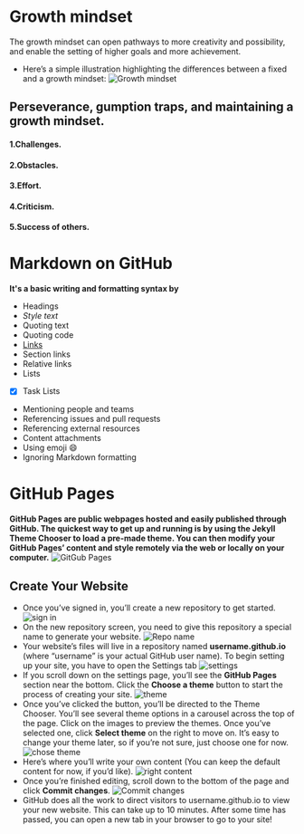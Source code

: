 # Growth mindset
The growth mindset can open pathways to more creativity and possibility, and enable the setting of higher goals and more achievement.
- Here’s a simple illustration highlighting the differences between a fixed and a growth mindset:
![Growth mindset](https://3kllhk1ibq34qk6sp3bhtox1-wpengine.netdna-ssl.com/wp-content/uploads/NewGrowthMindset2.png)
## Perseverance, gumption traps, and maintaining a growth mindset.
#### 1.Challenges.
#### 2.Obstacles.
#### 3.Effort.
#### 4.Criticism.
#### 5.Success of others.

# Markdown on GitHub 
**It's a basic writing and formatting syntax by**
- Headings
- *Style text*
- Quoting text
- Quoting code
- [Links](https://docs.github.com/en/github/writing-on-github/basic-writing-and-formatting-syntax#links)
- Section links
- Relative links
- Lists
- [x] Task Lists
- Mentioning people and teams
- Referencing issues and pull requests
- Referencing external resources
- Content attachments
- Using emoji 😄
- Ignoring Markdown formatting

# GitHub Pages
**GitHub Pages are public webpages hosted and easily published through GitHub. The quickest way to get up and running is by using the Jekyll Theme Chooser to load a pre-made theme. You can then modify your GitHub Pages’ content and style remotely via the web or locally on your computer.**
![GitGub Pages](https://guides.github.com/features/pages/pages-home-page.png)
## Create Your Website
- Once you’ve signed in, you’ll create a new repository to get started.
![sign in](https://guides.github.com/features/pages/create-new-repo-button.png)
- On the new repository screen, you need to give this repository a special name to generate your website.
![Repo name](https://guides.github.com/features/pages/create-new-repo-screen.png)
- Your website’s files will live in a repository named **username.github.io** (where “username” is your actual GitHub user name). To begin setting up your site, you have to open the Settings tab
![settings](https://guides.github.com/features/pages/repo-settings.png)
- If you scroll down on the settings page, you’ll see the **GitHub Pages** section near the bottom. Click the **Choose a theme** button to start the process of creating your site.
![theme](https://guides.github.com/features/pages/launch-theme-chooser.png)
- Once you’ve clicked the button, you’ll be directed to the Theme Chooser. You’ll see several theme options in a carousel across the top of the page. Click on the images to preview the themes. Once you’ve selected one, click **Select theme** on the right to move on. It’s easy to change your theme later, so if you’re not sure, just choose one for now.
![chose theme](https://guides.github.com/features/pages/theme-chooser.png)
- Here’s where you’ll write your own content (You can keep the default content for now, if you’d like).
![right content](https://guides.github.com/features/pages/code-editor.png)
- Once you’re finished editing, scroll down to the bottom of the page and click **Commit changes**.
![Commit changes](https://guides.github.com/features/pages/commit-edits.png)
- GitHub does all the work to direct visitors to username.github.io to view your new website. This can take up to 10 minutes. After some time has passed, you can open a new tab in your browser to go to your site!
